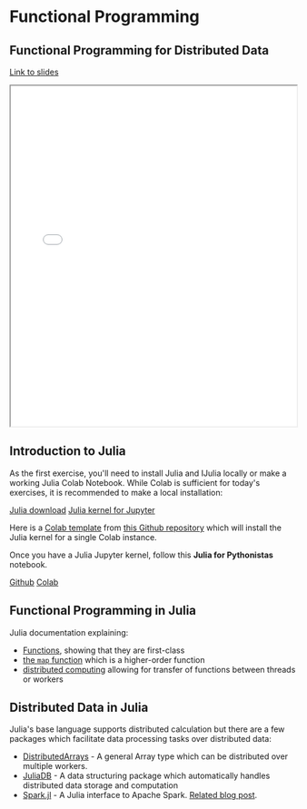 # Functional Programming

## Functional Programming for Distributed Data

[Link to slides](lectures/2_2_functional_programming.html)

<iframe
  src="lectures/2_2_functional_programming.html"
  style="width:100%; height:600px;"
></iframe>


## Introduction to Julia

As the first exercise, you'll need to install Julia and IJulia locally or make a working Julia Colab Notebook. While Colab is sufficient for today's exercises, it is recommended to make a local installation:

[Julia download](https://julialang.org/downloads/)
[Julia kernel for Jupyter](https://github.com/JuliaLang/IJulia.jl)

Here is a [Colab template](https://colab.research.google.com/github/ageron/julia_notebooks/blob/master/Julia_Colab_Notebook_Template.ipynb) from [this Github repository](https://github.com/ageron/julia_notebooks) which will install the Julia kernel for a single Colab instance.

Once you have a Julia Jupyter kernel, follow this **Julia for Pythonistas** notebook.

[Github](https://github.com/ageron/julia_notebooks/blob/master/Julia_for_Pythonistas.ipynb)
[Colab](https://colab.research.google.com/github/ageron/julia_notebooks/blob/master/Julia_for_Pythonistas.ipynb)

## Functional Programming in Julia

Julia documentation explaining:

+ [Functions](https://docs.julialang.org/en/v1/manual/functions/), showing that they are first-class
+ [the `map` function](https://docs.julialang.org/en/v1/base/collections/#Base.map) which is a higher-order function
+ [distributed computing](https://docs.julialang.org/en/v1/manual/distributed-computing/) allowing for transfer of functions between threads or workers

## Distributed Data in Julia

Julia's base language supports distributed calculation but there are a few packages which facilitate data processing tasks over distributed data: 

+ [DistributedArrays](https://github.com/JuliaParallel/DistributedArrays.jl) - A general Array type which can be distributed over multiple workers.
+ [JuliaDB](https://juliadb.org/) - A data structuring package which automatically handles distributed data storage and computation
+ [Spark.jl](https://github.com/dfdx/Spark.jl) - A Julia interface to Apache Spark. [Related blog post](https://juliacomputing.com/blog/2020/06/julia-spark/).
